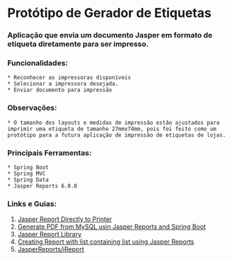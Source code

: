 # Protótipo de Gerador de Etiquetas

### Aplicação que envia um documento Jasper em formato de etiqueta diretamente para ser impresso.
### Funcionalidades:
    
    * Reconhecer as impressoras disponíveis
    * Selecionar a impressora desejada.
    * Enviar documento para impressão

### Observações:
    
    * O tamanho dos layouts e medidas de impressão estão ajustados para imprimir uma etiqueta de tamanho 27mmx74mm, pois foi feito como um protótipo para a futura aplicação de impressão de etiquetas de lojas.

### Principais Ferramentas:
    * Spring Boot
    * Spring MVC
    * Spring Data
    * Jasper Reports 6.0.0

### Links e Guias:

1. [Jasper Report Directly to Printer](https://www.jackrutorial.com/2018/08/spring-boot-jasper-report-directly-to-printer.html)
2. [Generate PDF from MySQL usin Jasper Reports and Spring Boot](https://www.jackrutorial.com/2018/08/spring-boot-with-jasperreports-example.html)
3. [Jasper Report Library](https://community.jaspersoft.com/sites/default/files/docs/jasperreports-ultimate-guide-3v2_0.pdf)
4. [Creating Report with list containing list using Jasper Reports](https://www.qualogy.com/techblog/java-web/creating-report-with-list-containing-list-using-jasper-report)
5. [JasperReports/iReport](http://t2ti.com/curso/video/java/relatorios/jasperreports_ireport.php)